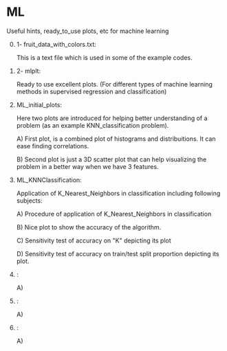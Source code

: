 # ML
Useful hints, ready_to_use plots, etc for machine learning

0) 1- fruit_data_with_colors.txt:

    This is a text file which is used in some of the example codes.

0) 2- mlplt:

    Ready to use excellent plots. (For different types of machine learning methods in supervised regression and classification)

1) ML_initial_plots:

   Here two plots are introduced for helping better understanding of a problem (as an example KNN_classification problem). 
   
   A) First plot, is a combined plot of histograms and distribuitions. It can ease finding correlations. 
   
   B) Second plot is just a 3D scatter plot that can help visualizing the problem in a better way when we have 3 features.
 
2) ML_KNNClassification: 

    Application of K_Nearest_Neighbors in classification including following subjects:
    
    A) Procedure of application of K_Nearest_Neighbors in classification
    
    B) Nice plot to show the accuracy of the algorithm. 
    
    C) Sensitivity test of accuracy on "K" depicting its plot
    
    D) Sensitivity test of accuracy on train/test split proportion depicting its plot.
    
    
3) :

    A) 

4) :

    A) 

5) :

    A) 
